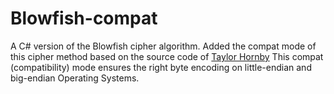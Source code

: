 # Blowfish-compat
A C# version of the Blowfish cipher algorithm. Added the compat mode of this cipher method based on the source code of [Taylor Hornby](https://defuse.ca/source/blowfish.cs)
This compat (compatibility) mode ensures the right byte encoding on little-endian and big-endian Operating Systems.